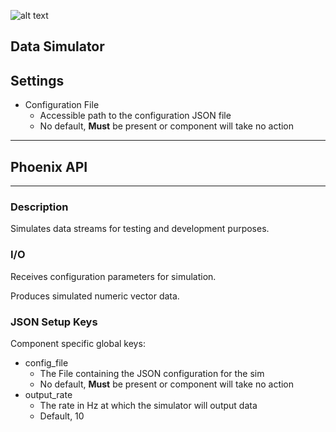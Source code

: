 ![alt text](_deps\boost-src\tools\auto_index\doc\html\images\important.png)

## Data Simulator

## Settings

* Configuration File
  * Accessible path to the configuration JSON file
  * No default, **Must** be present or component will take no action

***

## Phoenix API

***

### Description

Simulates data streams for testing and development purposes.

### I/O

Receives configuration parameters for simulation.

Produces simulated numeric vector data.

### JSON Setup Keys

Component specific global keys:

* config\_file
  * The File containing the JSON configuration for the sim
  * No default, **Must** be present or component will take no action
* output\_rate
  * The rate in Hz at which the simulator will output data
  * Default, 10
